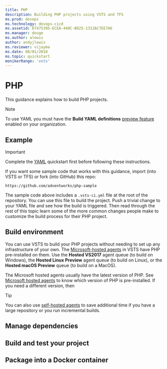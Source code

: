 ```yaml
---
title: PHP
description: Building PHP projects using VSTS and TFS
ms.prod: devops
ms.technology: devops-cicd
ms.assetid: D7475395-ECEA-448C-B925-1312AC7EE7A6
ms.manager: douge
ms.author: alewis
author: andyjlewis
ms.reviewer: vijayma
ms.date: 08/01/2018
ms.topic: quickstart
monikerRange: 'vsts'
---
```


# PHP

This guidance explains how to build PHP projects.

> [!NOTE]
> To use YAML you must have the **Build YAML definitions** [preview feature](/vsts/project/navigation/preview-features) enabled on your organization.

## Example

> [!IMPORTANT]
> Complete the [YAML](../get-started-yaml.md) quickstart first before following these instructions.

If you want some sample code that works with this guidance, import (into VSTS or TFS) or fork (into GitHub) this repo:

```
https://github.com/adventworks/php-sample
```

The sample code above includes a `.vsts-ci.yml` file at the root of the repository.
You can use this file to build the project. Push a trivial change to your YAML file and see how the build is triggered.
Then read through the rest of this topic learn some of the more common changes people make to customize the build process for their PHP project.

<!-- TODO: Add a .vsts-ci.yml file to the above repository. -->

## Build environment

You can use VSTS to build your PHP projects without needing to set up any infrastructure of your own.
The [Microsoft-hosted agents](../agents/hosted.md) in VSTS have PHP pre-installed on them.
Use the **Hosted VS2017** agent queue (to build on Windows), the **Hosted Linux Preview** agent queue (to build on Linux), or the **Hosted macOS Preview** queue (to build on a MacOS).

The Microsoft hosted agents usually have the latest version of PHP. See [Microsoft hosted agents](../agents/hosted.md) to know which version of PHP is pre-installed.
If you need a different version, then
<!-- TODO: Talk about how to get another version of PHP on hosted agents. -->

> [!TIP]
> 
> You can also use [self-hosted agents](../agents/agents.md) to save additional time if you have a large repository or you run incremental builds.

## Manage dependencies

<!-- TODO: Fill in -->
<!-- TODO: Explain how users can download dependencies as part of their CI. -->

## Build and test your project

<!-- TODO: Fill in -->
<!-- TODO: Explain the script (and some flavors of it) to add in order to run a PHP build, for example composer, phpunit -->

## Package into a Docker container

<!-- TODO: Fill in -->
<!-- TODO: Explain the script to create a Docker container. Point to Docker.md for more details. Include a Dockerfile in the sample repo. -->
